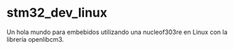 # stm32_dev_linux
Un hola mundo para embebidos utilizando una nucleof303re en Linux con la librería openlibcm3.
